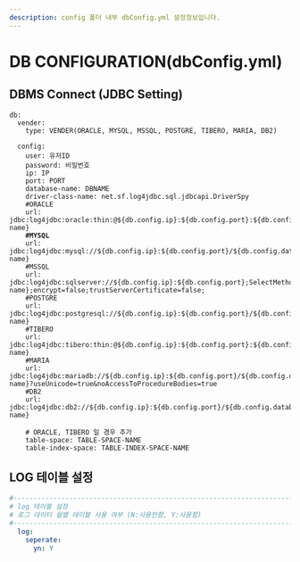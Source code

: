 ```yaml
---
description: config 폴더 내부 dbConfig.yml 설정정보입니다.
---
```


# DB CONFIGURATION(dbConfig.yml)

## DBMS Connect (JDBC Setting)

<pre class="language-yaml"><code class="lang-yaml">db:
  vender:
    type: VENDER(ORACLE, MYSQL, MSSQL, POSTGRE, TIBERO, MARIA, DB2)

  config:
    user: 유저ID
    password: 비밀번호
    ip: IP
    port: PORT
    database-name: DBNAME
    driver-class-name: net.sf.log4jdbc.sql.jdbcapi.DriverSpy
    #ORACLE
    url: jdbc:log4jdbc:oracle:thin:@${db.config.ip}:${db.config.port}:${db.config.database-name}
<strong>    #MYSQL
</strong>    url: jdbc:log4jdbc:mysql://${db.config.ip}:${db.config.port}/${db.config.database-name}
    #MSSQL
    url: jdbc:log4jdbc:sqlserver://${db.config.ip}:${db.config.port};SelectMethod=cursor;DatabaseName=${db.config.database-name};encrypt=false;trustServerCertificate=false;
    #POSTGRE
    url: jdbc:log4jdbc:postgresql://${db.config.ip}:${db.config.port}/${db.config.database-name}
    #TIBERO
    url: jdbc:log4jdbc:tibero:thin:@${db.config.ip}:${db.config.port}:${db.config.database-name}
    #MARIA
    url: jdbc:log4jdbc:mariadb://${db.config.ip}:${db.config.port}/${db.config.database-name}?useUnicode=true&#x26;noAccessToProcedureBodies=true
    #DB2
    url: jdbc:log4jdbc:db2://${db.config.ip}:${db.config.port}/${db.config.database-name}

    # ORACLE, TIBERO 일 경우 추가
    table-space: TABLE-SPACE-NAME
    table-index-space: TABLE-INDEX-SPACE-NAME
</code></pre>

## LOG 테이블 설정

```yaml
#-------------------------------------------------------------------------------
# log 테이블 설정
# 로그 데이터 월별 테이블 사용 여부 (N:사용안함, Y:사용함)
#-------------------------------------------------------------------------------
  log: 
    seperate:
      yn: Y
```
